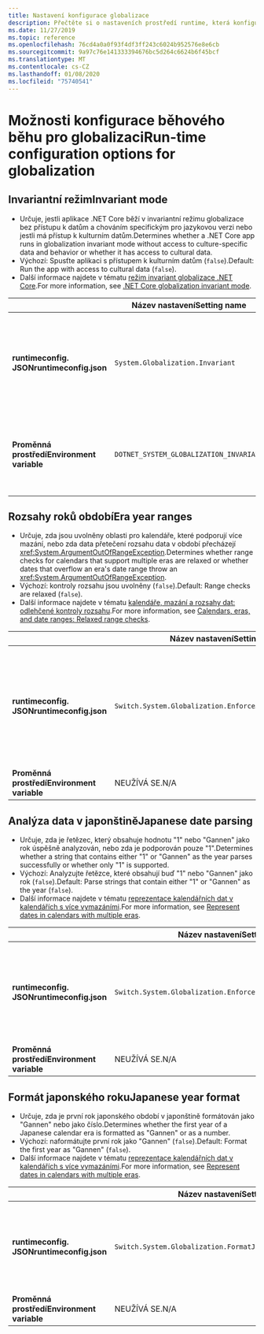 ```yaml
---
title: Nastavení konfigurace globalizace
description: Přečtěte si o nastaveních prostředí runtime, která konfigurují aspekty globalizace aplikace .NET Core, například jak analyzuje data v japonštině.
ms.date: 11/27/2019
ms.topic: reference
ms.openlocfilehash: 76cd4a0a0f93f4df3ff243c6024b952576e8e6cb
ms.sourcegitcommit: 9a97c76e141333394676bc5d264c6624b6f45bcf
ms.translationtype: MT
ms.contentlocale: cs-CZ
ms.lasthandoff: 01/08/2020
ms.locfileid: "75740541"
---
```

# <a name="run-time-configuration-options-for-globalization"></a><span data-ttu-id="e5b6f-103">Možnosti konfigurace běhového běhu pro globalizaci</span><span class="sxs-lookup"><span data-stu-id="e5b6f-103">Run-time configuration options for globalization</span></span>

## <a name="invariant-mode"></a><span data-ttu-id="e5b6f-104">Invariantní režim</span><span class="sxs-lookup"><span data-stu-id="e5b6f-104">Invariant mode</span></span>

- <span data-ttu-id="e5b6f-105">Určuje, jestli aplikace .NET Core běží v invariantní režimu globalizace bez přístupu k datům a chováním specifickým pro jazykovou verzi nebo jestli má přístup k kulturním datům.</span><span class="sxs-lookup"><span data-stu-id="e5b6f-105">Determines whether a .NET Core app runs in globalization invariant mode without access to culture-specific data and behavior or whether it has access to cultural data.</span></span>
- <span data-ttu-id="e5b6f-106">Výchozí: Spusťte aplikaci s přístupem k kulturním datům (`false`).</span><span class="sxs-lookup"><span data-stu-id="e5b6f-106">Default: Run the app with access to cultural data (`false`).</span></span>
- <span data-ttu-id="e5b6f-107">Další informace najdete v tématu [režim invariant globalizace .NET Core](https://github.com/dotnet/runtime/blob/master/docs/design/features/globalization-invariant-mode.md).</span><span class="sxs-lookup"><span data-stu-id="e5b6f-107">For more information, see [.NET Core globalization invariant mode](https://github.com/dotnet/runtime/blob/master/docs/design/features/globalization-invariant-mode.md).</span></span>

| | <span data-ttu-id="e5b6f-108">Název nastavení</span><span class="sxs-lookup"><span data-stu-id="e5b6f-108">Setting name</span></span> | <span data-ttu-id="e5b6f-109">Hodnoty</span><span class="sxs-lookup"><span data-stu-id="e5b6f-109">Values</span></span> |
| - | - | - |
| <span data-ttu-id="e5b6f-110">**runtimeconfig. JSON**</span><span class="sxs-lookup"><span data-stu-id="e5b6f-110">**runtimeconfig.json**</span></span> | `System.Globalization.Invariant` | <span data-ttu-id="e5b6f-111">`false` – přístup k kulturním datům</span><span class="sxs-lookup"><span data-stu-id="e5b6f-111">`false` - access to cultural data</span></span><br/><span data-ttu-id="e5b6f-112">`true`-spustit v režimu invariantování</span><span class="sxs-lookup"><span data-stu-id="e5b6f-112">`true` - run in invariant mode</span></span> |
| <span data-ttu-id="e5b6f-113">**Proměnná prostředí**</span><span class="sxs-lookup"><span data-stu-id="e5b6f-113">**Environment variable**</span></span> | `DOTNET_SYSTEM_GLOBALIZATION_INVARIANT` | <span data-ttu-id="e5b6f-114">`0` – přístup k kulturním datům</span><span class="sxs-lookup"><span data-stu-id="e5b6f-114">`0` - access to cultural data</span></span><br/><span data-ttu-id="e5b6f-115">`1`-spustit v režimu invariantování</span><span class="sxs-lookup"><span data-stu-id="e5b6f-115">`1` - run in invariant mode</span></span> |

## <a name="era-year-ranges"></a><span data-ttu-id="e5b6f-116">Rozsahy roků období</span><span class="sxs-lookup"><span data-stu-id="e5b6f-116">Era year ranges</span></span>

- <span data-ttu-id="e5b6f-117">Určuje, zda jsou uvolněny oblasti pro kalendáře, které podporují více mazání, nebo zda data přetečení rozsahu data v období přecházejí <xref:System.ArgumentOutOfRangeException>.</span><span class="sxs-lookup"><span data-stu-id="e5b6f-117">Determines whether range checks for calendars that support multiple eras are relaxed or whether dates that overflow an era's date range throw an <xref:System.ArgumentOutOfRangeException>.</span></span>
- <span data-ttu-id="e5b6f-118">Výchozí: kontroly rozsahu jsou uvolněny (`false`).</span><span class="sxs-lookup"><span data-stu-id="e5b6f-118">Default: Range checks are relaxed (`false`).</span></span>
- <span data-ttu-id="e5b6f-119">Další informace najdete v tématu [kalendáře, mazání a rozsahy dat: odlehčené kontroly rozsahu](../../standard/datetime/working-with-calendars.md#calendars-eras-and-date-ranges-relaxed-range-checks).</span><span class="sxs-lookup"><span data-stu-id="e5b6f-119">For more information, see [Calendars, eras, and date ranges: Relaxed range checks](../../standard/datetime/working-with-calendars.md#calendars-eras-and-date-ranges-relaxed-range-checks).</span></span>

| | <span data-ttu-id="e5b6f-120">Název nastavení</span><span class="sxs-lookup"><span data-stu-id="e5b6f-120">Setting name</span></span> | <span data-ttu-id="e5b6f-121">Hodnoty</span><span class="sxs-lookup"><span data-stu-id="e5b6f-121">Values</span></span> |
| - | - | - |
| <span data-ttu-id="e5b6f-122">**runtimeconfig. JSON**</span><span class="sxs-lookup"><span data-stu-id="e5b6f-122">**runtimeconfig.json**</span></span> | `Switch.System.Globalization.EnforceJapaneseEraYearRanges` | <span data-ttu-id="e5b6f-123">`false` – Neuvolněné kontroly rozsahu</span><span class="sxs-lookup"><span data-stu-id="e5b6f-123">`false` - relaxed range checks</span></span><br/><span data-ttu-id="e5b6f-124">`true` – přetečení způsobují výjimku.</span><span class="sxs-lookup"><span data-stu-id="e5b6f-124">`true` - overflows cause an exception</span></span> |
| <span data-ttu-id="e5b6f-125">**Proměnná prostředí**</span><span class="sxs-lookup"><span data-stu-id="e5b6f-125">**Environment variable**</span></span> | <span data-ttu-id="e5b6f-126">NEUŽÍVÁ SE.</span><span class="sxs-lookup"><span data-stu-id="e5b6f-126">N/A</span></span> | <span data-ttu-id="e5b6f-127">NEUŽÍVÁ SE.</span><span class="sxs-lookup"><span data-stu-id="e5b6f-127">N/A</span></span> |

## <a name="japanese-date-parsing"></a><span data-ttu-id="e5b6f-128">Analýza data v japonštině</span><span class="sxs-lookup"><span data-stu-id="e5b6f-128">Japanese date parsing</span></span>

- <span data-ttu-id="e5b6f-129">Určuje, zda je řetězec, který obsahuje hodnotu "1" nebo "Gannen" jako rok úspěšně analyzován, nebo zda je podporován pouze "1".</span><span class="sxs-lookup"><span data-stu-id="e5b6f-129">Determines whether a string that contains either "1" or "Gannen" as the year parses successfully or whether only "1" is supported.</span></span>
- <span data-ttu-id="e5b6f-130">Výchozí: Analyzujte řetězce, které obsahují buď "1" nebo "Gannen" jako rok (`false`).</span><span class="sxs-lookup"><span data-stu-id="e5b6f-130">Default: Parse strings that contain either "1" or "Gannen" as the year (`false`).</span></span>
- <span data-ttu-id="e5b6f-131">Další informace najdete v tématu [reprezentace kalendářních dat v kalendářích s více vymazáními](../../standard/datetime/working-with-calendars.md#represent-dates-in-calendars-with-multiple-eras).</span><span class="sxs-lookup"><span data-stu-id="e5b6f-131">For more information, see [Represent dates in calendars with multiple eras](../../standard/datetime/working-with-calendars.md#represent-dates-in-calendars-with-multiple-eras).</span></span>

| | <span data-ttu-id="e5b6f-132">Název nastavení</span><span class="sxs-lookup"><span data-stu-id="e5b6f-132">Setting name</span></span> | <span data-ttu-id="e5b6f-133">Hodnoty</span><span class="sxs-lookup"><span data-stu-id="e5b6f-133">Values</span></span> |
| - | - | - |
| <span data-ttu-id="e5b6f-134">**runtimeconfig. JSON**</span><span class="sxs-lookup"><span data-stu-id="e5b6f-134">**runtimeconfig.json**</span></span> | `Switch.System.Globalization.EnforceLegacyJapaneseDateParsing` | <span data-ttu-id="e5b6f-135">`false` – podpora "Gannen" nebo "1" je podporována</span><span class="sxs-lookup"><span data-stu-id="e5b6f-135">`false` - "Gannen" or "1" is supported</span></span><br/><span data-ttu-id="e5b6f-136">`true` – podporuje se jenom 1.</span><span class="sxs-lookup"><span data-stu-id="e5b6f-136">`true` - only "1" is supported</span></span> |
| <span data-ttu-id="e5b6f-137">**Proměnná prostředí**</span><span class="sxs-lookup"><span data-stu-id="e5b6f-137">**Environment variable**</span></span> | <span data-ttu-id="e5b6f-138">NEUŽÍVÁ SE.</span><span class="sxs-lookup"><span data-stu-id="e5b6f-138">N/A</span></span> | <span data-ttu-id="e5b6f-139">NEUŽÍVÁ SE.</span><span class="sxs-lookup"><span data-stu-id="e5b6f-139">N/A</span></span> |

## <a name="japanese-year-format"></a><span data-ttu-id="e5b6f-140">Formát japonského roku</span><span class="sxs-lookup"><span data-stu-id="e5b6f-140">Japanese year format</span></span>

- <span data-ttu-id="e5b6f-141">Určuje, zda je první rok japonského období v japonštině formátován jako "Gannen" nebo jako číslo.</span><span class="sxs-lookup"><span data-stu-id="e5b6f-141">Determines whether the first year of a Japanese calendar era is formatted as "Gannen" or as a number.</span></span>
- <span data-ttu-id="e5b6f-142">Výchozí: naformátujte první rok jako "Gannen" (`false`).</span><span class="sxs-lookup"><span data-stu-id="e5b6f-142">Default: Format the first year as "Gannen" (`false`).</span></span>
- <span data-ttu-id="e5b6f-143">Další informace najdete v tématu [reprezentace kalendářních dat v kalendářích s více vymazáními](../../standard/datetime/working-with-calendars.md#represent-dates-in-calendars-with-multiple-eras).</span><span class="sxs-lookup"><span data-stu-id="e5b6f-143">For more information, see [Represent dates in calendars with multiple eras](../../standard/datetime/working-with-calendars.md#represent-dates-in-calendars-with-multiple-eras).</span></span>

| | <span data-ttu-id="e5b6f-144">Název nastavení</span><span class="sxs-lookup"><span data-stu-id="e5b6f-144">Setting name</span></span> | <span data-ttu-id="e5b6f-145">Hodnoty</span><span class="sxs-lookup"><span data-stu-id="e5b6f-145">Values</span></span> |
| - | - | - |
| <span data-ttu-id="e5b6f-146">**runtimeconfig. JSON**</span><span class="sxs-lookup"><span data-stu-id="e5b6f-146">**runtimeconfig.json**</span></span> | `Switch.System.Globalization.FormatJapaneseFirstYearAsANumber` | <span data-ttu-id="e5b6f-147">`false`-Format jako "Gannen"</span><span class="sxs-lookup"><span data-stu-id="e5b6f-147">`false` - format as "Gannen"</span></span><br/><span data-ttu-id="e5b6f-148">`true` – formát jako číslo</span><span class="sxs-lookup"><span data-stu-id="e5b6f-148">`true` - format as number</span></span> |
| <span data-ttu-id="e5b6f-149">**Proměnná prostředí**</span><span class="sxs-lookup"><span data-stu-id="e5b6f-149">**Environment variable**</span></span> | <span data-ttu-id="e5b6f-150">NEUŽÍVÁ SE.</span><span class="sxs-lookup"><span data-stu-id="e5b6f-150">N/A</span></span> | <span data-ttu-id="e5b6f-151">NEUŽÍVÁ SE.</span><span class="sxs-lookup"><span data-stu-id="e5b6f-151">N/A</span></span> |
